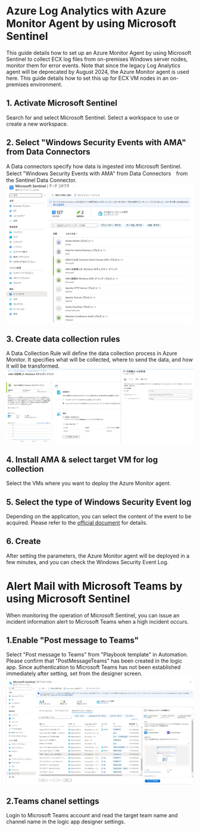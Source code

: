 # Azure Log Analytics with Azure Monitor Agent by using Microsoft Sentinel
This guide details how to set up an Azure Monitor Agent by using Microsoft Sentinel to collect ECX log files from on-premises Windows server nodes, monitor them for error events. 
Note that since the legacy Log Analytics agent will be deprecated by August 2024, the Azure Monitor agent is used here. 
This guide details how to set this up for ECX VM nodes in an on-premises environment.

## 1. Activate Microsoft Sentinel
Search for and select Microsoft Sentinel.
Select a workspace to use or create a new workspace.

## 2. Select "Windows Security Events with AMA" from Data Connectors
A Data connectors specify how data is ingested into Microsoft Sentinel.
Select "Windows Security Events with AMA" from Data Connectors　from the Sentinel Data Connector. 
![Select a Data conectors](images/image1_Select-Data-Connectors.png)
## 3. Create data collection rules
A Data Collection Rule will define the data collection process in Azure Monitor. It specifies what will be collected, where to send the data, and how it will be transformed. 
![Create data collection rules](images/image2_Create-data-collection-rules.png)

## 4. Install AMA & select target VM for log collection
Select the VMs where you want to deploy the Azure Monitor agent.

## 5. Select the type of Windows Security Event log
Depending on the application, you can select the content of the event to be acquired.
Please refer to the [official document](https://learn.microsoft.com/ja-jp/azure/sentinel/windows-security-event-id-reference) for details.

## 6. Create
After setting the parameters, the Azure Monitor agent will be deployed in a few minutes, and you can check the Windows Security Event Log.

# Alert Mail with Microsoft Teams by using Microsoft Sentinel
When monitoring the operation of Microsoft Sentinel, you can issue an incident information alert to Microsoft Teams when a high incident occurs.

## 1.Enable "Post message to Teams"
Select "Post message to Teams" from "Playbook template" in Automation.
Please confirm that "PostMessageTeams" has been created in the logic app.
Since authentication to Microsoft Teams has not been established immediately after setting, set from the designer screen.
![Enable-Post-message-to-Teams](images/imsge3-post-teams-rule.png)
## 2.Teams chanel settings
Login to Microsoft Teams account and read the target team name and channel name in the logic app designer settings.
